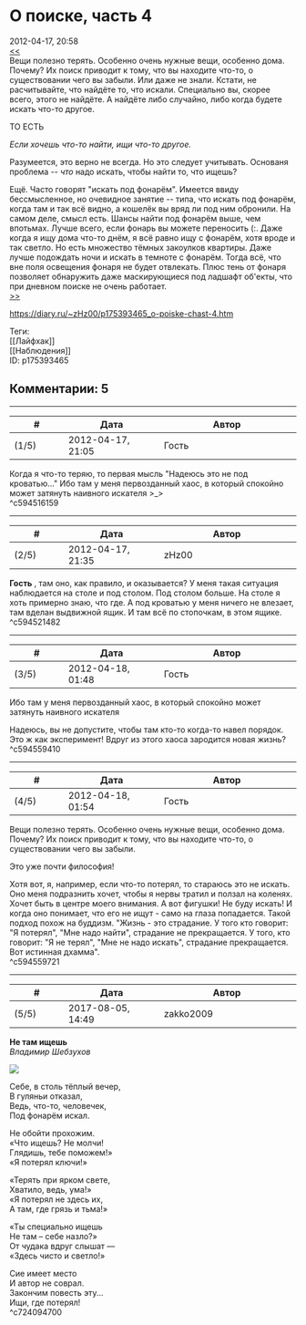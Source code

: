 О поиске, часть 4
=================

  
2012-04-17, 20:58  
  [<<](О%20поиске,%20часть%203)    
 Вещи полезно терять. Особенно очень нужные вещи, особенно дома. Почему? Их поиск приводит к тому, что вы находите что-то, о существовании чего вы забыли. Или даже не знали. Кстати, не расчитывайте, что найдёте то, что искали. Специально вы, скорее всего, этого не найдёте. А найдёте либо случайно, либо когда будете искать что-то другое.   
   
 ТО ЕСТЬ   
   
  *Если хочешь что-то найти, ищи что-то другое.*    
   
 Разумеется, это верно не всегда. Но это следует учитывать. Основаня проблема --  *что*  надо искать, чтобы найти то, что ищешь?   
   
 Ещё. Часто говорят "искать под фонарём". Имеется ввиду бессмысленное, но очевидное занятие -- типа, что искать под фонарём, когда там и так всё видно, а кошелёк вы вряд ли под ним обронили. На самом деле, смысл есть. Шансы найти под фонарём выше, чем впотьмах. Лучше всего, если фонарь вы можете переносить (:. Даже когда я ищу дома что-то днём, я всё равно ищу с фонарём, хотя вроде и так светло. Но есть множество тёмных закоулков квартиры. Даже лучше подождать ночи и искать в темноте с фонарём. Тогда всё, что вне поля освещения фонаря не будет отвлекать. Плюс тень от фонаря позволяет обнаружить даже маскирующиеся под ладшафт об'екты, что при дневном поиске не очень работает.   
  [>>](О%20поиске,%20часть%206)    
  
<https://diary.ru/~zHz00/p175393465_o-poiske-chast-4.htm>  
  
Теги:  
[[Лайфхак]]  
[[Наблюдения]]  
ID: p175393465  


Комментарии: 5
--------------

  


---



|         #         |              Дата              |                     Автор                     |           ID           |
| --- | --- | --- | --- |
| (1/5) | 2012-04-17, 21:05 | Гость | c594516159 |

  
 Когда я что-то теряю, то первая мысль "Надеюсь это не под кроватью..." Ибо там у меня первозданный хаос, в который спокойно может затянуть наивного искателя >\_>   
 ^c594516159

---



|         #         |              Дата              |                     Автор                     |           ID           |
| --- | --- | --- | --- |
| (2/5) | 2012-04-17, 21:35 | zHz00 | c594521482 |

  
  **Гость**  , там оно, как правило, и оказывается? У меня такая ситуация наблюдается на столе и под столом. Под столом больше. На столе я хоть примерно знаю, что где. А под кроватью у меня ничего не влезает, там вделан выдвижной ящик. И там всё по стопочкам, в этом ящике.   
 ^c594521482

---



|         #         |              Дата              |                     Автор                     |           ID           |
| --- | --- | --- | --- |
| (3/5) | 2012-04-18, 01:48 | Гость | c594559410 |

  
  Ибо там у меня первозданный хаос, в который спокойно может затянуть наивного искателя    
   
 Надеюсь, вы не допустите, чтобы там кто-то когда-то навел порядок. Это ж как эксперимент! Вдруг из этого хаоса зародится новая жизнь?   
 ^c594559410

---



|         #         |              Дата              |                     Автор                     |           ID           |
| --- | --- | --- | --- |
| (4/5) | 2012-04-18, 01:54 | Гость | c594559721 |

  
  Вещи полезно терять. Особенно очень нужные вещи, особенно дома. Почему? Их поиск приводит к тому, что вы находите что-то, о существовании чего вы забыли.    
   
 Это уже почти философия!   
   
 Хотя вот, я, например, если что-то потерял, то стараюсь это не искать. Оно меня подразнить хочет, чтобы я нервы тратил и ползал на коленях. Хочет быть в центре моего внимания. А вот фигушки! Не буду искать! И когда оно понимает, что его не ищут - само на глаза попадается. Такой подход похож на буддизм. "Жизнь - это страдание. У того кто говорит: "Я потерял", "Мне надо найти", страдание не прекращается. У того, кто говорит: "Я не терял", "Мне не надо искать", страдание прекращается. Вот истинная дхамма".   
 ^c594559721

---



|         #         |              Дата              |                     Автор                     |           ID           |
| --- | --- | --- | --- |
| (5/5) | 2017-08-05, 14:49 | zakko2009 | c724094700 |

  
  **Не там ищешь**    
  *Владимир Шебзухов*    
   
 ![](http://static.diary.ru/userdir/3/0/6/7/3067110/85165528.jpg)   
   
 Себе, в столь тёплый вечер,   
 В гуляньи отказал,   
 Ведь, что-то, человечек,   
 Под фонарём искал.   
   
 Не обойти прохожим.   
 «Что ищешь? Не молчи!   
 Глядишь, тебе поможем!»   
 «Я потерял ключи!»   
   
 «Терять при ярком свете,   
 Хватило, ведь, ума!»   
 «Я потерял не здесь их,   
 А там, где грязь и тьма!»   
   
 «Ты специально ищешь   
 Не там – себе назло?»   
 От чудака вдруг слышат —   
 «Здесь чисто и светло!»   
   
 Сие имеет место   
 И автор не соврал.   
 Закончим повесть эту...   
 Ищи, где потерял!   
 ^c724094700